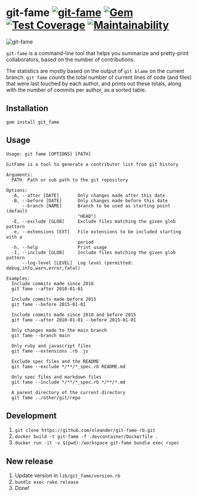 # git-fame [![git-fame](https://github.com/oleander/git-fame-rb/actions/workflows/main.yml/badge.svg)](https://github.com/oleander/git-fame-rb/actions/workflows/main.yml) [![Gem](https://img.shields.io/gem/v/git_fame)](https://rubygems.org/gems/git_fame) [![Test Coverage](https://api.codeclimate.com/v1/badges/2a0fd846e3a7482679ac/test_coverage)](https://codeclimate.com/github/oleander/git-fame-rb/test_coverage) [![Maintainability](https://api.codeclimate.com/v1/badges/2a0fd846e3a7482679ac/maintainability)](https://codeclimate.com/github/oleander/git-fame-rb/maintainability)

![git-fame](resources/example.png)

`git-fame` is a command-line tool that helps you summarize and pretty-print collaborators, based on the number of contributions.

The statistics are mostly based on the output of `git blame` on the current branch.
`git fame` counts the total number of current lines of code (and files) that were last touched by each author, and prints out these totals, along with the number of commits per author, as a sorted table.

## Installation

`gem install git_fame`

## Usage

``` shell
Usage: git fame [OPTIONS] [PATH]

GitFame is a tool to generate a contributor list from git history

Arguments:
  PATH  Path or sub path to the git repository

Options:
  -A, --after [DATE]       Only changes made after this date
  -B, --before [DATE]      Only changes made before this date
      --branch [NAME]      Branch to be used as starting point (default
                           "HEAD")
  -E, --exclude [GLOB]     Exclude files matching the given glob pattern
  -e, --extensions [EXT]   File extensions to be included starting with a
                           period
  -h, --help               Print usage
  -I, --include [GLOB]     Include files matching the given glob pattern
      --log-level [LEVEL]  Log level (permitted: debug,info,warn,error,fatal)

Examples:
  Include commits made since 2010
  git fame --after 2010-01-01

  Include commits made before 2015
  git fame --before 2015-01-01

  Include commits made since 2010 and before 2015
  git fame --after 2010-01-01 --before 2015-01-01

  Only changes made to the main branch
  git fame --branch main

  Only ruby and javascript files
  git fame --extensions .rb .js

  Exclude spec files and the README
  git fame --exclude */**/*_spec.rb README.md

  Only spec files and markdown files
  git fame --include */**/*_spec.rb */**/*.md

  A parent directory of the current directory
  git fame ../other/git/repo
```

## Development

1. `git clone https://github.com/oleander/git-fame-rb.git`
2. `docker build -t git-fame -f .devcontainer/Dockerfile .`
3. `docker run -it -v $(pwd):/workspace git-fame bundle exec rspec`

## New release

1. Update version in `lib/git_fame/version.rb`
2. `bundle exec rake release`
3. Done!
